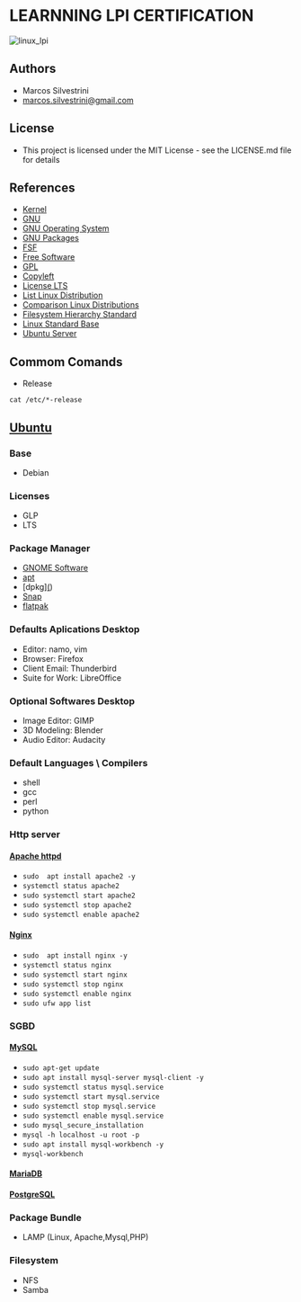 # LEARNNING LPI CERTIFICATION

![linux_lpi](https://user-images.githubusercontent.com/62715900/94920714-302baa80-048d-11eb-97f3-4293c5a7b3dd.jpg)

## Authors

- Marcos Silvestrini
- marcos.silvestrini@gmail.com

## License

- This project is licensed under the MIT License - see the LICENSE.md file for details

## References

- [Kernel](https://www.kernel.org/)
- [GNU](https://www.gnu.org/)
- [GNU Operating System](https://www.gnu.org/gnu/gnu.html)
- [GNU Packages](https://www.gnu.org/software/)
- [FSF](https://www.fsf.org/campaigns/)
- [Free Software](https://www.gnu.org/philosophy/free-sw.html)
- [GPL](https://www.gnu.org/licenses/quick-guide-gplv3.html)
- [Copyleft](https://www.gnu.org/licenses/copyleft.en.html)
- [License LTS](https://en.wikipedia.org/wiki/Long-term_support)
- [List Linux Distribution](https://en.wikipedia.org/wiki/List_of_Linux_distributions)
- [Comparison Linux Distributions](https://en.wikipedia.org/wiki/Comparison_of_Linux_distributions)
- [Filesystem Hierarchy Standard](https://en.wikipedia.org/wiki/Filesystem_Hierarchy_Standard)
- [Linux Standard Base](https://en.wikipedia.org/wiki/Linux_Standard_Base)
- [Ubuntu Server](https://ubuntu.com/server/docs)

## Commom Comands

- Release

`cat /etc/*-release`

## [Ubuntu](https://ubuntu.com/)

### Base

- Debian

### Licenses

- GLP
- LTS

### Package Manager

- [GNOME Software](https://wiki.gnome.org/Apps/Software)
- [apt](https://linux.die.net/man/8/apt)
- [dpkg][(](https://linux.die.net/man/1/dpkg))
- [Snap](https://en.wikipedia.org/wiki/Snap_(package_manager))
- [flatpak](https://flatpak.org/)

### Defaults Aplications Desktop

- Editor: namo, vim
- Browser: Firefox
- Client Email: Thunderbird
- Suite for Work: LibreOffice

### Optional Softwares Desktop

- Image Editor: GIMP
- 3D Modeling: Blender
- Audio Editor: Audacity

### Default Languages \ Compilers

- shell
- gcc
- perl
- python

### Http server

#### [Apache httpd](https://ubuntu.com/server/docs/web-servers-apache)

- `sudo  apt install apache2 -y`
- `systemctl status apache2`
- `sudo systemctl start apache2`
- `sudo systemctl stop apache2`
- `sudo systemctl enable apache2`

#### [Nginx](https://nginx.org/en/docs/)

- `sudo  apt install nginx -y`
- `systemctl status nginx`
- `sudo systemctl start nginx`
- `sudo systemctl stop nginx`
- `sudo systemctl enable nginx`
- `sudo ufw app list`

### SGBD

#### [MySQL](https://ubuntu.com/server/docs/databases-mysql)

- `sudo apt-get update`
- `sudo apt install mysql-server mysql-client -y`
- `sudo systemctl status mysql.service`
- `sudo systemctl start mysql.service`
- `sudo systemctl stop mysql.service`
- `sudo systemctl enable mysql.service`
- `sudo mysql_secure_installation`
- `mysql -h localhost -u root -p`
- `sudo apt install mysql-workbench -y`
- `mysql-workbench`

#### [MariaDB](https://mariadb.com/kb/en/documentation/)

#### [PostgreSQL](https://ubuntu.com/server/docs/databases-postgresql)

### Package Bundle

- LAMP (Linux, Apache,Mysql,PHP)

### Filesystem

- NFS
- Samba
